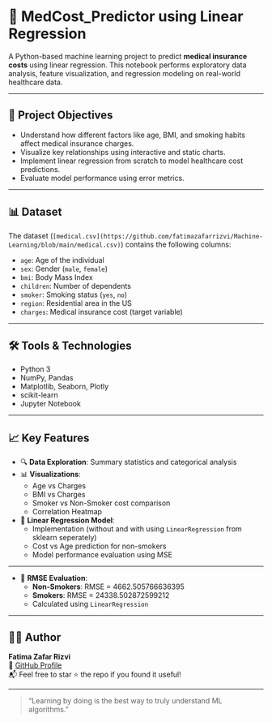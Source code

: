 # 🏥 MedCost_Predictor using Linear Regression

A Python-based machine learning project to predict **medical insurance costs** using linear regression. This notebook performs exploratory data analysis, feature visualization, and regression modeling on real-world healthcare data.

---

## 📌 Project Objectives

- Understand how different factors like age, BMI, and smoking habits affect medical insurance charges.
- Visualize key relationships using interactive and static charts.
- Implement linear regression from scratch to model healthcare cost predictions.
- Evaluate model performance using error metrics.

---

## 📊 Dataset

The dataset (`[medical.csv](https://github.com/fatimazafarrizvi/Machine-Learning/blob/main/medical.csv)`) contains the following columns:

- `age`: Age of the individual
- `sex`: Gender (`male`, `female`)
- `bmi`: Body Mass Index
- `children`: Number of dependents
- `smoker`: Smoking status (`yes`, `no`)
- `region`: Residential area in the US
- `charges`: Medical insurance cost (target variable)

---

## 🛠️ Tools & Technologies

- Python 3
- NumPy, Pandas
- Matplotlib, Seaborn, Plotly
- scikit-learn
- Jupyter Notebook

---

## 📈 Key Features

- 🔍 **Data Exploration**: Summary statistics and categorical analysis
- 📊 **Visualizations**:
  - Age vs Charges
  - BMI vs Charges
  - Smoker vs Non-Smoker cost comparison
  - Correlation Heatmap
- 📐 **Linear Regression Model**:
  - Implementation (without and with using `LinearRegression` from sklearn seperately)
  - Cost vs Age prediction for non-smokers
  - Model performance evaluation using MSE

---
- 🧮 **RMSE Evaluation**:
  - **Non-Smokers**: RMSE =  4662.505766636395
  - **Smokers**: RMSE = 24338.502872599212
  - Calculated using `LinearRegression` 
  
---


## 👩‍💻 Author

**Fatima Zafar Rizvi**  
🔗 [GitHub Profile](https://github.com/fatimazafarrizvi)  
📬 Feel free to star ⭐ the repo if you found it useful!

---

> “Learning by doing is the best way to truly understand ML algorithms.”

